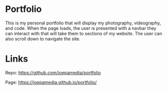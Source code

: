 # Portfolio
This is my personal portfolio that will display my photography, videography, and code. When the page loads, the user is presented with a navbar they can interact with that will take them to sections of my website. The user can also scroll down to navigate the site.


# Links
Repo: https://github.com/joepamedia/portfolio

Page: https://joepamedia.github.io/portfolio/
